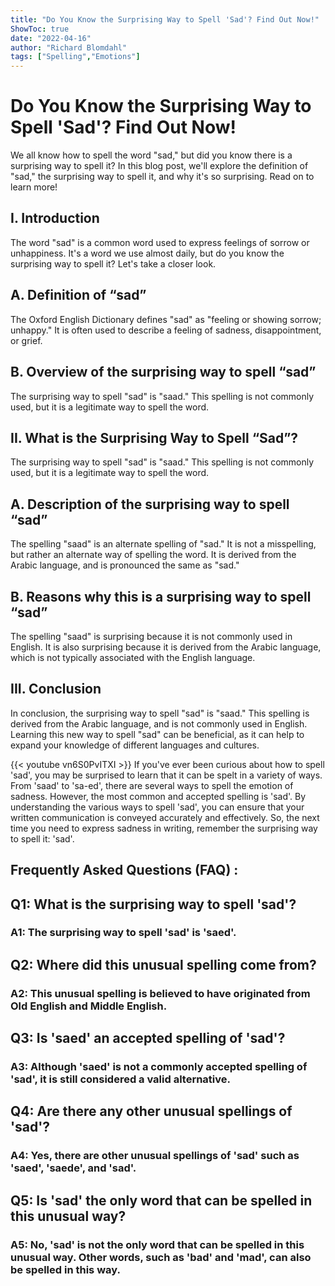```yaml
---
title: "Do You Know the Surprising Way to Spell 'Sad'? Find Out Now!"
ShowToc: true 
date: "2022-04-16"
author: "Richard Blomdahl" 
tags: ["Spelling","Emotions"]
---
```

# Do You Know the Surprising Way to Spell 'Sad'? Find Out Now!

We all know how to spell the word "sad," but did you know there is a surprising way to spell it? In this blog post, we'll explore the definition of "sad," the surprising way to spell it, and why it's so surprising. Read on to learn more!

## I. Introduction

The word "sad" is a common word used to express feelings of sorrow or unhappiness. It's a word we use almost daily, but do you know the surprising way to spell it? Let's take a closer look. 

## A. Definition of “sad”

The Oxford English Dictionary defines "sad" as "feeling or showing sorrow; unhappy." It is often used to describe a feeling of sadness, disappointment, or grief. 

## B. Overview of the surprising way to spell “sad”

The surprising way to spell "sad" is "saad." This spelling is not commonly used, but it is a legitimate way to spell the word.

## II. What is the Surprising Way to Spell “Sad”?

The surprising way to spell "sad" is "saad." This spelling is not commonly used, but it is a legitimate way to spell the word.

## A. Description of the surprising way to spell “sad”

The spelling "saad" is an alternate spelling of "sad." It is not a misspelling, but rather an alternate way of spelling the word. It is derived from the Arabic language, and is pronounced the same as "sad."

## B. Reasons why this is a surprising way to spell “sad”

The spelling "saad" is surprising because it is not commonly used in English. It is also surprising because it is derived from the Arabic language, which is not typically associated with the English language.

## III. Conclusion

In conclusion, the surprising way to spell "sad" is "saad." This spelling is derived from the Arabic language, and is not commonly used in English. Learning this new way to spell "sad" can be beneficial, as it can help to expand your knowledge of different languages and cultures.

{{< youtube vn6S0PvITXI >}} 
If you've ever been curious about how to spell 'sad', you may be surprised to learn that it can be spelt in a variety of ways. From 'saad' to 'sa-ed', there are several ways to spell the emotion of sadness. However, the most common and accepted spelling is 'sad'. By understanding the various ways to spell 'sad', you can ensure that your written communication is conveyed accurately and effectively. So, the next time you need to express sadness in writing, remember the surprising way to spell it: 'sad'.

## Frequently Asked Questions (FAQ) :
<h2>Q1: What is the surprising way to spell 'sad'?</h2>

<h3>A1: The surprising way to spell 'sad' is 'saed'.</h3>

<h2>Q2: Where did this unusual spelling come from?</h2>

<h3>A2: This unusual spelling is believed to have originated from Old English and Middle English.</h3>

<h2>Q3: Is 'saed' an accepted spelling of 'sad'?</h2>

<h3>A3: Although 'saed' is not a commonly accepted spelling of 'sad', it is still considered a valid alternative.</h3>

<h2>Q4: Are there any other unusual spellings of 'sad'?</h2>

<h3>A4: Yes, there are other unusual spellings of 'sad' such as 'saed', 'saede', and 'sad'.</h3>

<h2>Q5: Is 'sad' the only word that can be spelled in this unusual way?</h2>

<h3>A5: No, 'sad' is not the only word that can be spelled in this unusual way. Other words, such as 'bad' and 'mad', can also be spelled in this way.</h3>





